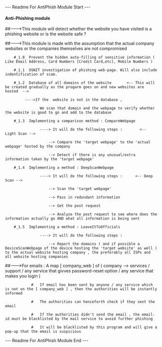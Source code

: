 --- Readme For AntiPhish Module Start ---


####  Anti-Phishing module

##--->This module will detect whether the website you have visited is a phishing website or is the website safe ?

##--->This module is made with the assumption that the actual company websites or the companies themselves are not compromised

        #_1.0  Prevent the hidden auto-filling of sensitive information ( Like Email Address, Card Numbers [Credit Card,etc], Mobile Numbers )

        #_1.1  OSNIT investigation of phishing web-page. Will also include indentification of scam.

        #_1.2  Database of all domains of the website       <-- This will be created gradually as the progarm goes on and new websites are hosted  -->

             ---->If the  website is not in the database , 

                    We scan that domain and the webpage to verify whether the website is good to go and add to the database

        #_1.3  Implementing a comparison method : CompareWebpage

                    ----> It will do the following steps :        <-- Light Scan -->

                        --> Compare the 'target webpage' to the 'actual webpage' hosted by the company

                        --> Detect if there is any unusual/extra information taken by the 'target webpage'

        #_1.4  Implementing a method : DeepScanWebpage

                    ----> It will do the following steps :      <-- Deep Scan -->

                        --> Scan the 'target webpage' 

                        --> Pass in redundant information

                        --> Get the post request

                        --> Analyze the post request to see where does the information actually go AND what all information is being sent

        #_1.5  Implementing a method : LeaveItToOfficials
        
                    ----> It will do the following steps :

                        --> Report the domains ( and if possible a DeviceScanWebpage of the device hosting the 'target website' as well ) to the actual website hosting company , the preferably all ISPs and all website hosting companies

##--->For emails : A map [ company_web ] of ( company --> services / support  / any service that givves password-reset option / any service that makes you login )

                #   If email has been sent by anyone / any service which is not on the [ company_web ] , then the authorities will be instantly informed

                #   The authorities can henceforth check if they sent the email

                #   If the authorities didn't send the email , the email-id must be blacklisted by the mail service to avoid further phishing

                #   It will be blacklisted by this program and will give a pop-up that the email is suspicious
                

--- Readme For AntiPhish Module End ---